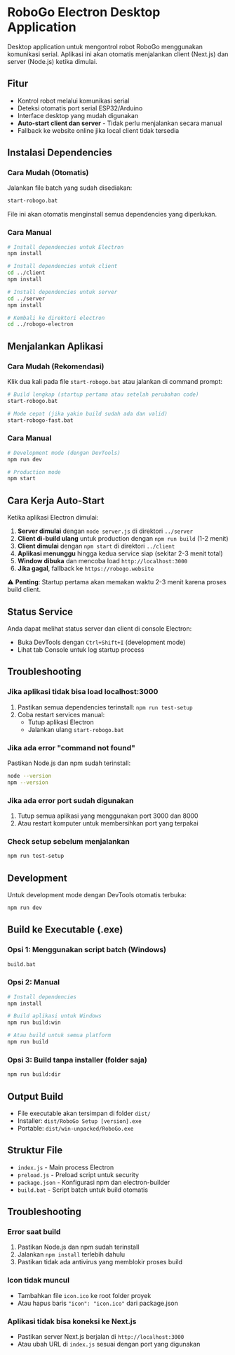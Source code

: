 # RoboGo Electron Desktop Application

Desktop application untuk mengontrol robot RoboGo menggunakan komunikasi serial. Aplikasi ini akan otomatis menjalankan client (Next.js) dan server (Node.js) ketika dimulai.

## Fitur

- Kontrol robot melalui komunikasi serial
- Deteksi otomatis port serial ESP32/Arduino
- Interface desktop yang mudah digunakan
- **Auto-start client dan server** - Tidak perlu menjalankan secara manual
- Fallback ke website online jika local client tidak tersedia

## Instalasi Dependencies

### Cara Mudah (Otomatis)

Jalankan file batch yang sudah disediakan:

```bash
start-robogo.bat
```

File ini akan otomatis menginstall semua dependencies yang diperlukan.

### Cara Manual

```bash
# Install dependencies untuk Electron
npm install

# Install dependencies untuk client
cd ../client
npm install

# Install dependencies untuk server
cd ../server
npm install

# Kembali ke direktori electron
cd ../robogo-electron
```

## Menjalankan Aplikasi

### Cara Mudah (Rekomendasi)

Klik dua kali pada file `start-robogo.bat` atau jalankan di command prompt:

```bash
# Build lengkap (startup pertama atau setelah perubahan code)
start-robogo.bat

# Mode cepat (jika yakin build sudah ada dan valid)
start-robogo-fast.bat
```

### Cara Manual

```bash
# Development mode (dengan DevTools)
npm run dev

# Production mode
npm start
```

## Cara Kerja Auto-Start

Ketika aplikasi Electron dimulai:

1. **Server dimulai** dengan `node server.js` di direktori `../server`
2. **Client di-build ulang** untuk production dengan `npm run build` (1-2 menit)
3. **Client dimulai** dengan `npm start` di direktori `../client`
4. **Aplikasi menunggu** hingga kedua service siap (sekitar 2-3 menit total)
5. **Window dibuka** dan mencoba load `http://localhost:3000`
6. **Jika gagal**, fallback ke `https://robogo.website`

⚠️ **Penting**: Startup pertama akan memakan waktu 2-3 menit karena proses build client.

## Status Service

Anda dapat melihat status server dan client di console Electron:

- Buka DevTools dengan `Ctrl+Shift+I` (development mode)
- Lihat tab Console untuk log startup process

## Troubleshooting

### Jika aplikasi tidak bisa load localhost:3000

1. Pastikan semua dependencies terinstall: `npm run test-setup`
2. Coba restart services manual:
   - Tutup aplikasi Electron
   - Jalankan ulang `start-robogo.bat`

### Jika ada error "command not found"

Pastikan Node.js dan npm sudah terinstall:

```bash
node --version
npm --version
```

### Jika ada error port sudah digunakan

1. Tutup semua aplikasi yang menggunakan port 3000 dan 8000
2. Atau restart komputer untuk membersihkan port yang terpakai

### Check setup sebelum menjalankan

```bash
npm run test-setup
```

## Development

Untuk development mode dengan DevTools otomatis terbuka:

```bash
npm run dev
```

## Build ke Executable (.exe)

### Opsi 1: Menggunakan script batch (Windows)

```bash
build.bat
```

### Opsi 2: Manual

```bash
# Install dependencies
npm install

# Build aplikasi untuk Windows
npm run build:win

# Atau build untuk semua platform
npm run build
```

### Opsi 3: Build tanpa installer (folder saja)

```bash
npm run build:dir
```

## Output Build

- File executable akan tersimpan di folder `dist/`
- Installer: `dist/RoboGo Setup [version].exe`
- Portable: `dist/win-unpacked/RoboGo.exe`

## Struktur File

- `index.js` - Main process Electron
- `preload.js` - Preload script untuk security
- `package.json` - Konfigurasi npm dan electron-builder
- `build.bat` - Script batch untuk build otomatis

## Troubleshooting

### Error saat build

1. Pastikan Node.js dan npm sudah terinstall
2. Jalankan `npm install` terlebih dahulu
3. Pastikan tidak ada antivirus yang memblokir proses build

### Icon tidak muncul

- Tambahkan file `icon.ico` ke root folder proyek
- Atau hapus baris `"icon": "icon.ico"` dari package.json

### Aplikasi tidak bisa koneksi ke Next.js

- Pastikan server Next.js berjalan di `http://localhost:3000`
- Atau ubah URL di `index.js` sesuai dengan port yang digunakan
